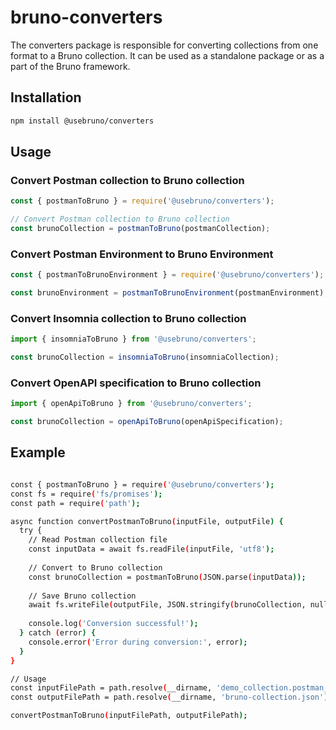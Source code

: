# bruno-converters

The converters package is responsible for converting collections from one format to a Bruno collection.
It can be used as a standalone package or as a part of the Bruno framework.

## Installation

```bash
npm install @usebruno/converters
```

## Usage

### Convert Postman collection to Bruno collection

```javascript
const { postmanToBruno } = require('@usebruno/converters');

// Convert Postman collection to Bruno collection
const brunoCollection = postmanToBruno(postmanCollection);
```

### Convert Postman Environment to Bruno Environment

```javascript
const { postmanToBrunoEnvironment } = require('@usebruno/converters');

const brunoEnvironment = postmanToBrunoEnvironment(postmanEnvironment);
```

### Convert Insomnia collection to Bruno collection

```javascript
import { insomniaToBruno } from '@usebruno/converters';

const brunoCollection = insomniaToBruno(insomniaCollection);
```

### Convert OpenAPI specification to Bruno collection

```javascript
import { openApiToBruno } from '@usebruno/converters';

const brunoCollection = openApiToBruno(openApiSpecification);
```

## Example 

```bash copy

const { postmanToBruno } = require('@usebruno/converters');
const fs = require('fs/promises');
const path = require('path');

async function convertPostmanToBruno(inputFile, outputFile) {
  try {
    // Read Postman collection file
    const inputData = await fs.readFile(inputFile, 'utf8');
    
    // Convert to Bruno collection
    const brunoCollection = postmanToBruno(JSON.parse(inputData));
    
    // Save Bruno collection
    await fs.writeFile(outputFile, JSON.stringify(brunoCollection, null, 2));
    
    console.log('Conversion successful!');
  } catch (error) {
    console.error('Error during conversion:', error);
  }
}

// Usage
const inputFilePath = path.resolve(__dirname, 'demo_collection.postman_collection.json');
const outputFilePath = path.resolve(__dirname, 'bruno-collection.json');

convertPostmanToBruno(inputFilePath, outputFilePath);

``` 